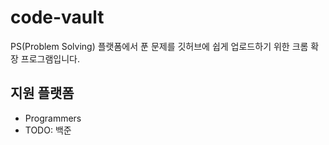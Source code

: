 # code-vault

PS(Problem Solving) 플랫폼에서 푼 문제를 깃허브에 쉽게 업로드하기 위한 크롬 확장 프로그램입니다.

## 지원 플랫폼

- Programmers
- TODO: 백준
